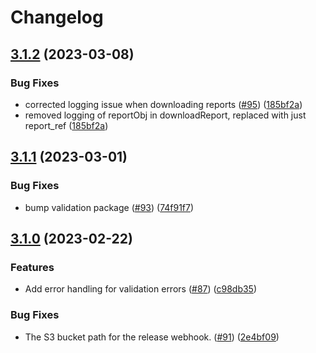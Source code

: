# Changelog

## [3.1.2](https://github.com/dvsa/rsp-cpms-orchestration/compare/v3.1.1...v3.1.2) (2023-03-08)


### Bug Fixes

* corrected logging issue when downloading reports ([#95](https://github.com/dvsa/rsp-cpms-orchestration/issues/95)) ([185bf2a](https://github.com/dvsa/rsp-cpms-orchestration/commit/185bf2a343878419188bef4564945d1c6a0dcd19))
* removed logging of reportObj in downloadReport, replaced with just report_ref ([185bf2a](https://github.com/dvsa/rsp-cpms-orchestration/commit/185bf2a343878419188bef4564945d1c6a0dcd19))

## [3.1.1](https://github.com/dvsa/rsp-cpms-orchestration/compare/v3.1.0...v3.1.1) (2023-03-01)


### Bug Fixes

* bump validation package ([#93](https://github.com/dvsa/rsp-cpms-orchestration/issues/93)) ([74f91f7](https://github.com/dvsa/rsp-cpms-orchestration/commit/74f91f70a6358ade656886e67cdd53c705adf31d))

## [3.1.0](https://github.com/dvsa/rsp-cpms-orchestration/compare/v3.0.0...v3.1.0) (2023-02-22)


### Features

* Add error handling for validation errors ([#87](https://github.com/dvsa/rsp-cpms-orchestration/issues/87)) ([c98db35](https://github.com/dvsa/rsp-cpms-orchestration/commit/c98db3555b0acbfcf22d1d2514a01ce402b273f5))


### Bug Fixes

* The S3 bucket path for the release webhook.  ([#91](https://github.com/dvsa/rsp-cpms-orchestration/issues/91)) ([2e4bf09](https://github.com/dvsa/rsp-cpms-orchestration/commit/2e4bf09b5b80fe50a5535ed07edaec010eb2771b))
